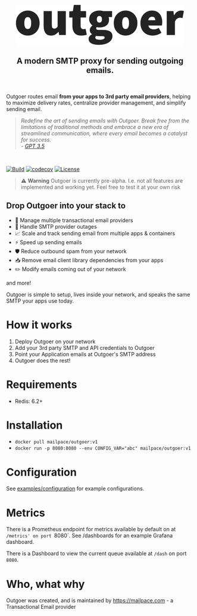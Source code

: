 <br>
<h2 align="center">
    <a href="https://outgoer.com" target="blank_"><img alt="Outgoer Logo" src="outgoer-logo.png" /></a>
    <br>
    <br>
    A modern SMTP proxy for sending outgoing emails.
</h2>
<br>

 Outgoer routes email **from your apps to 3rd party email providers**, helping to maximize delivery rates, centralize provider management, and simplify sending email.


> _Redefine the art of sending emails with Outgoer. Break free from the limitations of traditional methods and embrace a new era of streamlined communication, where every email becomes a catalyst for success._  
_\- <a href="chat.openai.com/">GPT 3.5</a>_

<br />

[![Build](https://github.com/mailpace/outgoer/actions/workflows/nodejs.yml/badge.svg)](https://github.com/mailpace/outgoer/actions/workflows/nodejs.yml)
[![codecov](https://codecov.io/gh/mailpace/outgoer/graph/badge.svg?token=YKRUO2GUPG)](https://codecov.io/gh/mailpace/outgoer)
[![License](https://img.shields.io/github/license/mailpace/outgoer)](https://github.com/mailpace/outgoer/blob/main/LICENSE)



> :warning: **Warning**
Outgoer is currently pre-alpha. I.e. not all features are implemented and working yet. Feel free to test it at your own risk

## Drop Outgoer into your stack to 

- 📨 Manage multiple transactional email providers
- 🔌 Handle SMTP provider outages
- 📈 Scale and track sending email from multiple apps & containers
- ⚡ Speed up sending emails
- 🛡️ Reduce outbound spam from your network
- 📥 Remove email client library dependencies from your apps
- ✏️ Modify emails coming out of your network

and more!

Outgoer is simple to setup, lives inside your network, and speaks the same SMTP your apps use today.

# How it works

1. Deploy Outgoer on your network
2. Add your 3rd party SMTP and API credentials to Outgoer
3. Point your Application emails at Outgoer's SMTP address
4. Outgoer does the rest!

# Requirements

- Redis: 6.2+

# Installation

- `docker pull mailpace/outgoer:v1`
- `docker run -p 8080:8080 --env CONFIG_VAR="abc" mailpace/outgoer:v1`

# Configuration

See [examples/configuration]() for example configurations.

# Metrics

There is a Prometheus endpoint for metrics available by default on at `/metrics' on port `8080`. See /dashboards for an example Grafana dashboard.

There is a Dashboard to view the current queue available at `/dash` on port `8080`.

# Who, what why

Outgoer was created, and is maintained by https://mailpace.com - a Transactional Email provider

